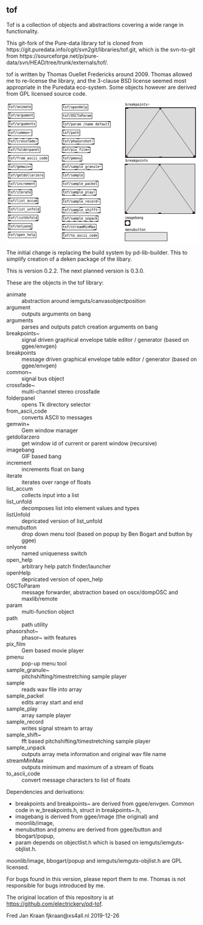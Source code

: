 <h2>tof</h2>

<p>Tof is a collection of objects and abstractions covering a wide range in functionality.</p>

<p>This git-fork of the Pure-data library tof is cloned from https://git.puredata.info/cgit/svn2git/libraries/tof.git, 
 which is the svn-to-git from https://sourceforge.net/p/pure-data/svn/HEAD/tree/trunk/externals/tof/.</p>

<p>tof is written by Thomas Ouellet Fredericks around 2009. Thomas allowed me to re-license the library, and the 
 3-clause BSD license seemed most appropriate in the Puredata eco-system. Some objects however are derived from 
 GPL licensed source code.</p>
 
<p align="center"><img src="all_tof.png" alt="patch with all tof objects and abstractions">

<p>The initial change is replacing the build system by pd-lib-builder. This to simplify creation of a deken package of the libary.</p>

<p>This is version 0.2.2. The next planned version is 0.3.0.</p>

<p>These are the objects in the tof library:
<dl>
<dt>animate</dt>      <dd>abstraction around iemguts/canvasobjectposition</dd>
<dt>argument</dt>     <dd>outputs arguments on bang</dd>
<dt>arguments</dt>    <dd>parses and outputs patch creation arguments on bang</dd>
<dt>breakpoints~</dt> <dd>signal driven graphical envelope table editor / generator (based on ggee/envgen)</dd>
<dt>breakpoints</dt>  <dd>message driven graphical envelope table editor / generator (based on ggee/envgen)</dd>
<dt>common~</dt>      <dd>signal bus object</dd>
<dt>crossfade~</dt>   <dd>multi-channel stereo crossfade</dd>
<dt>folderpanel</dt>  <dd>opens Tk directory selector</dd>
<dt>from_ascii_code</dt> <dd>converts ASCII to messages</dd>
<dt>gemwin+</dt>      <dd>Gem window manager </dd>
<dt>getdollarzero</dt> <dd>get window id of current or parent window (recursive)</dd>
<dt>imagebang</dt>    <dd>GIF based bang</dd>
<dt>increment</dt>    <dd>increments float on bang</dd>
<dt>iterate</dt>      <dd>iterates over range of floats</dd>
<dt>list_accum</dt>   <dd>collects input into a list</dd>
<dt>list_unfold</dt>  <dd>decomposes list into element values and types</dd>
<dt>listUnfold</dt>   <dd>depricated version of list_unfold</dd>
<dt>menubutton</dt>   <dd>drop down menu tool (based on popup by Ben Bogart and button by ggee)</dd>
<dt>onlyone</dt>      <dd>named uniqueness switch</dd>
<dt>open_help</dt>    <dd>arbitrary help patch finder/launcher</dd>
<dt>openHelp</dt>     <dd>depricated version of open_help</dd>
<dt>OSCToParam</dt>   <dd>message forwarder, abstraction based on oscx/dompOSC and maxlib/remote</dd>
<dt>param</dt>        <dd>multi-function object</dd>
<dt>path</dt>         <dd>path utility</dd>
<dt>phasorshot~</dt>  <dd>phasor~ with features</dd>
<dt>pix_film</dt>     <dd>Gem based movie player</dd>
<dt>pmenu</dt>        <dd>pop-up menu tool</dd>
<dt>sample_granule~</dt> <dd>pitchshifting/timestretching sample player</dd>
<dt>sample</dt>       <dd>reads wav file into array</dd>
<dt>sample_packel</dt> <dd>edits array start and end</dd>
<dt>sample_play</dt>  <dd>array sample player</dd>
<dt>sample_record</dt> <dd>writes signal stream to array</dd>
<dt>sample_shift~</dt> <dd>fft based pitchshifting/timestretching sample player</dd>
<dt>sample_unpack</dt> <dd>outputs array meta information and original wav file name</dd>
<dt>streamMinMax</dt> <dd>outputs minimum and maximum of a stream of floats</dd>
<dt>to_ascii_code</dt> <dd>convert message characters to list of floats</dd>
</dl></p>

<p>Dependencies and derivations:
<ul>
 <li>breakpoints and breakpoints~ are derived from ggee/envgen. Common code in w_breakpoints.h, struct in breakpoints~.h,</li>
 <li>imagebang is derived from ggee/image (the original) and moonlib/image,</li>
 <li>menubutton and pmenu are derived from ggee/button and bbogart/popup,</li>
 <li>param depends on objectlist.h which is based on iemguts/iemguts-objlist.h.</li>
</ul></p>

<p>moonlib/image, bbogart/popup and iemguts/iemguts-objlist.h are GPL licensed.</p>

<p>For bugs found in this version, please report them to me. Thomas is not responsible for bugs introduced by me.</p>

<p>The original location of this repository is at <a href="https://github.com/electrickery/pd-tof">
 https://github.com/electrickery/pd-tof</a>.

<p>Fred Jan Kraan fjkraan@xs4all.nl 2019-12-26</p>

